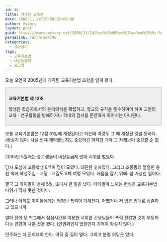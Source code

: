 ```yaml
---
id: 40
title: 치사한 교육부
date: 2008-11-24T15:58:32+00:00
author: mytory
layout: post
guid: https://marx.mytory.net/2008/11/24/%ec%b9%98%ec%82%ac%ed%95%9c-%ea%b5%90%ec%9c%a1%eb%b6%80/
permalink: /archives/40
categories:
  - 세상살이
tags:
  - 교육기본법
  - 내신등급제
  - 중고생
---
```

오늘 오연히 2005년에 개악된 교육기본법 조항을 알게 됐다. 

<div style="border: 1px solid rgb(193, 193, 193); padding: 10px; background-color: rgb(238, 238, 238);" class="txc-textbox">
  <p>
    <span style="font-weight: bold;">교육기본법 제 12조</span>
  </p>
  
  <p>
    학생은 학습자로서의 윤리의식을 확립하고, 학교의 규칙을 준수하여야 하며 교원의 교육ㆍ연구활동을 방해하거나 학내의 질서를 문란하게 하여서는 아니된다.
  </p>
</div>

보통 교육기본법은 12월 31일에 개정된다고 하는데 이것도 그 때 개정된 것일 듯하다. (확실치 않다. 사실 언제 개악됐는지도 중요하긴 하지만 개악 그 자체보다 중요할 순 없다.) 

2005년 5월에는 중고생들이 내신등급제 반대 시위를 벌였다. 

당시 도심에 고등학생 8백여 명이 모였다. 대단한 숫자였다. 그리고 조중동의 열렬한 응원 속에 학생주임ㆍ교장ㆍ교감도 8백 여명 모였다. 애들을 잡기 위해. 참 가상한 일이다. 

결국 그 아이들이 올해 5월, 또다시 큰 일을 냈다. 아이들이 느끼는 현실을 교육기본법 따위가 막지 못한 것이다. 

그러나 아직도 아이들에게는 엄청난 폭력이 가해진다. 어쨌거나 저 법은 법대로 상존하고 있으니까. 

얼마 전에 모 학교에서 점심시간을 이용한 시위를 선생님들이 폭력 진압한 것이 부당하다는 판경이 나온 것을 봤다. (인권위인지 법원인지 기억이 확실치 않다.) 

민주화는 더 진척돼야 한다. 아직 갈 길이 멀다. 그리고 분명 희망은 있다.